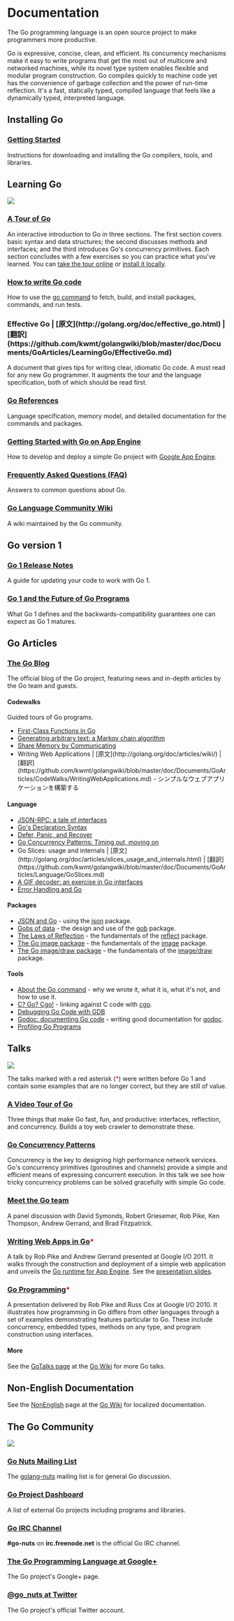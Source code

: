 <h1>Documentation</h1>




<div id="nav"></div>




<p>
The Go programming language is an open source project to make programmers more
productive.
</p>

<p>
Go is expressive, concise, clean, and efficient. Its concurrency
mechanisms make it easy to write programs that get the most out of multicore
and networked machines, while its novel type system enables flexible and
modular program construction. Go compiles quickly to machine code yet has the
convenience of garbage collection and the power of run-time reflection. It's a
fast, statically typed, compiled language that feels like a dynamically typed,
interpreted language.
</p>

<div id="manual-nav"></div>

<h2>Installing Go</h2>

<h3><a href="/doc/install">Getting Started</a></h3>
<p>
Instructions for downloading and installing the Go compilers, tools, and
libraries.
</p>


<h2 id="learning">Learning Go</h2>

<img class="gopher" src="/doc/gopher/doc.png"/>

<h3 id="go_tour"><a href="http://tour.golang.org/">A Tour of Go</a></h3>
<p>
An interactive introduction to Go in three sections.
The first section covers basic syntax and data structures; the second discusses
methods and interfaces; and the third introduces Go's concurrency primitives.
Each section concludes with a few exercises so you can practice what you've
learned. You can <a href="http://tour.golang.org/">take the tour online</a> or
<a href="http://code.google.com/p/go-tour/">install it locally</a>.
</p>

<h3 id="code"><a href="code.html">How to write Go code</a></h3>
<p>
How to use the <a href="/cmd/go/">go command</a> to fetch, build, and install
packages, commands, and run tests.
</p>

<h3 id="effective_go">Effective Go | [原文](http://golang.org/doc/effective_go.html) | [翻訳](https://github.com/kwmt/golangwiki/blob/master/doc/Documents/GoArticles/LearningGo/EffectiveGo.md)    </h3>
<p>
A document that gives tips for writing clear, idiomatic Go code.
A must read for any new Go programmer. It augments the tour and
the language specification, both of which should be read first.
</p>

<h3 id="ref"><a href="/ref/">Go References</a></h3>
<p>Language specification, memory model, and detailed documentation for the commands and packages.</p>

<h3 id="appengine"><a href="https://developers.google.com/appengine/docs/go/gettingstarted/">Getting Started with Go on App Engine</a></h3>
<p>
How to develop and deploy a simple Go project with
<a href="https://developers.google.com/appengine/">Google App Engine</a>.
</p>

<h3 id="go_faq"><a href="go_faq.html">Frequently Asked Questions (FAQ)</a></h3>
<p>
Answers to common questions about Go.
</p>

<h3 id="wiki"><a href="http://code.google.com/p/go-wiki/wiki">Go Language Community Wiki</a></h3>
<p>A wiki maintained by the Go community.</p>

<h2 id="go1">Go version 1</h2>

<h3 id="go1notes"><a href="/doc/go1.html">Go 1 Release Notes</a></h3>
<p>
A guide for updating your code to work with Go 1.
</p>

<h3 id="go1compat"><a href="/doc/go1compat.html">Go 1 and the Future of Go Programs</a></h3>
<p>
What Go 1 defines and the backwards-compatibility guarantees one can expect as
Go 1 matures.
</p>

<h2 id="articles">Go Articles</h2>

<h3 id="blog"><a href="http://blog.golang.org/">The Go Blog</a></h3>
<p>The official blog of the Go project, featuring news and in-depth articles by
the Go team and guests.</p>

<h4>Codewalks</h4>
<p>
Guided tours of Go programs.
</p>
<ul>
<li><a href="/doc/codewalk/functions">First-Class Functions in Go</a></li>
<li><a href="/doc/codewalk/markov">Generating arbitrary text: a Markov chain algorithm</a></li>
<li><a href="/doc/codewalk/sharemem">Share Memory by Communicating</a></li>
<li>Writing Web Applications | [原文](http://golang.org/doc/articles/wiki/) | [翻訳](https://github.com/kwmt/golangwiki/blob/master/doc/Documents/GoArticles/CodeWalks/WritingWebApplications.md) - シンプルなウェブアプリケーションを構築する</li>
</ul>

<h4>Language</h4>
<ul>
<li><a href="/doc/articles/json_rpc_tale_of_interfaces.html">JSON-RPC: a tale of interfaces</a></li>
<li><a href="/doc/articles/gos_declaration_syntax.html">Go's Declaration Syntax</a></li>
<li><a href="/doc/articles/defer_panic_recover.html">Defer, Panic, and Recover</a></li>
<li><a href="/doc/articles/concurrency_patterns.html">Go Concurrency Patterns: Timing out, moving on</a></li>
<li>Go Slices: usage and internals | [原文](http://golang.org/doc/articles/slices_usage_and_internals.html) | [翻訳](https://github.com/kwmt/golangwiki/blob/master/doc/Documents/GoArticles/Language/GoSlices.md)
<li><a href="http://blog.golang.org/2011/05/gif-decoder-exercise-in-go-interfaces.html">A GIF decoder: an exercise in Go interfaces</a></li>
<li><a href="/doc/articles/error_handling.html">Error Handling and Go</a></li>
</ul>

<h4>Packages</h4>
<ul>
<li><a href="/doc/articles/json_and_go.html">JSON and Go</a> - using the <a href="/pkg/encoding/json/">json</a> package.</li>
<li><a href="/doc/articles/gobs_of_data.html">Gobs of data</a> - the design and use of the <a href="/pkg/encoding/gob/">gob</a> package.</li>
<li><a href="/doc/articles/laws_of_reflection.html">The Laws of Reflection</a> - the fundamentals of the <a href="/pkg/reflect/">reflect</a> package.</li>
<li><a href="/doc/articles/image_package.html">The Go image package</a> - the fundamentals of the <a href="/pkg/image/">image</a> package.</li>
<li><a href="/doc/articles/image_draw.html">The Go image/draw package</a> - the fundamentals of the <a href="/pkg/image/draw/">image/draw</a> package.</li>
</ul>

<h4>Tools</h4>
<ul>
<li><a href="/doc/articles/go_command.html">About the Go command</a> - why we wrote it, what it is, what it's not, and how to use it.</li>
<li><a href="/doc/articles/c_go_cgo.html">C? Go? Cgo!</a> - linking against C code with <a href="/cmd/cgo/">cgo</a>.</li>
<li><a href="/doc/gdb">Debugging Go Code with GDB</a></li>
<li><a href="/doc/articles/godoc_documenting_go_code.html">Godoc: documenting Go code</a> - writing good documentation for <a href="/cmd/godoc/">godoc</a>.</li>
<li><a href="http://blog.golang.org/2011/06/profiling-go-programs.html">Profiling Go Programs</a></li>
</ul>

<h2 id="talks">Talks</h2>

<img class="gopher" src="/doc/gopher/talks.png"/>

<p>
The talks marked with a red asterisk (<font color="red">*</font>) were written
before Go 1 and contain some examples that are no longer correct, but they are
still of value.
</p>

<h3 id="video_tour_of_go"><a href="http://research.swtch.com/gotour">A Video Tour of Go</a></h3>
<p>
Three things that make Go fast, fun, and productive:
interfaces, reflection, and concurrency. Builds a toy web crawler to
demonstrate these.
</p>

<h3 id="go_concurrency_patterns"><a href="http://www.youtube.com/watch?v=f6kdp27TYZs">Go Concurrency Patterns</a></h3>
<p>
Concurrency is the key to designing high performance network services. Go's concurrency primitives (goroutines and channels) provide a simple and efficient means of expressing concurrent execution. In this talk we see how tricky concurrency problems can be solved gracefully with simple Go code.
</p>

<h3 id="meet_the_go_team"><a href="http://www.youtube.com/watch?v=sln-gJaURzk">Meet the Go team</a></h3>
<p>
A panel discussion with David Symonds, Robert Griesemer, Rob Pike, Ken Thompson, Andrew Gerrand, and Brad Fitzpatrick.
</p>

<h3 id="writing_web_apps"><a href="http://www.youtube.com/watch?v=-i0hat7pdpk">Writing Web Apps in Go</a><font color="red">*</font></h3>
<p>
A talk by Rob Pike and Andrew Gerrand presented at Google I/O 2011.
It walks through the construction and deployment of a simple web application
and unveils the <a href="http://blog.golang.org/2011/05/go-and-google-app-engine.html">Go runtime for App Engine</a>.
See the <a href="http://talks.golang.org/2011/Writing_Web_Apps_in_Go.pdf">presentation slides</a>.
</p>

<h3 id="go_programming"><a href="http://www.youtube.com/watch?v=jgVhBThJdXc">Go Programming</a><font color="red">*</font></h3>
<p>
A presentation delivered by Rob Pike and Russ Cox at Google I/O 2010.  It
illustrates how programming in Go differs from other languages through a set of
examples demonstrating features particular to Go.  These include concurrency,
embedded types, methods on any type, and program construction using interfaces.
</p>

<h4 id="talks_more">More</h4>
<p>
See the <a href="http://code.google.com/p/go-wiki/wiki/GoTalks">GoTalks
page</a> at the <a href="http://code.google.com/p/go-wiki/wiki">Go Wiki</a> for
more Go talks.
</p>

<h2 id="nonenglish">Non-English Documentation</h2>

<p>
See the <a href="http://code.google.com/p/go-wiki/wiki/NonEnglish">NonEnglish</a> page
at the <a href="http://code.google.com/p/go-wiki/wiki">Go Wiki</a> for localized
documentation.
</p>

<h2 id="community">The Go Community</h2>

<img class="gopher" src="/doc/gopher/project.png"/>

<h3 id="mailinglist"><a href="http://groups.google.com/group/golang-nuts">Go Nuts Mailing List</a></h3>
<p>The <a href="http://groups.google.com/group/golang-nuts">golang-nuts</a>
mailing list is for general Go discussion.</p>

<h3 id="projects"><a href="http://godashboard.appspot.com/project">Go Project Dashboard</a></h3>
<p>A list of external Go projects including programs and libraries.</p>

<h3 id="irc"><a href="irc:irc.freenode.net/go-nuts">Go IRC Channel</a></h3>
<p><b>#go-nuts</b> on <b>irc.freenode.net</b> is the official Go IRC channel.</p>

<h3 id="plus"><a href="https://plus.google.com/101406623878176903605/posts">The Go Programming Language at Google+</a></h3>
<p>The Go project's Google+ page.</p>

<h3 id="twitter"><a href="http://twitter.com/go_nuts">@go_nuts at Twitter</a></h3>
<p>The Go project's official Twitter account.</p>





